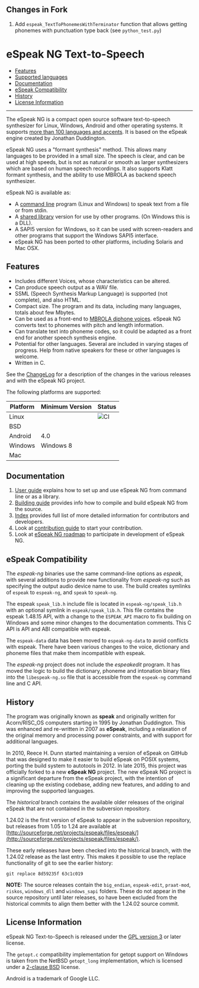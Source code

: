 ## Changes in Fork

1. Add `espeak_TextToPhonemesWithTerminator` function that allows getting phonemes with punctuation type back (see `python_test.py`)


# eSpeak NG Text-to-Speech

- [Features](#features)
- [Supported languages](docs/languages.md)
- [Documentation](#documentation)
- [eSpeak Compatibility](#espeak-compatibility)
- [History](#history)
- [License Information](#license-information)
----------

The eSpeak NG is a compact open source software text-to-speech synthesizer for 
Linux, Windows, Android and other operating systems. It supports 
[more than 100 languages and accents](docs/languages.md). It is based on the eSpeak engine
created by Jonathan Duddington.

eSpeak NG uses a "formant synthesis" method. This allows many languages to be
provided in a small size. The speech is clear, and can be used at high speeds,
but is not as natural or smooth as larger synthesizers which are based on human
speech recordings. It also supports Klatt formant synthesis, and the ability
to use MBROLA as backend speech synthesizer.

eSpeak NG is available as:

*  A [command line](src/espeak-ng.1.ronn) program (Linux and Windows) to speak text from a file or
   from stdin.
*  A [shared library](docs/integration.md) version for use by other programs. (On Windows this is
   a DLL).
*  A SAPI5 version for Windows, so it can be used with screen-readers and
   other programs that support the Windows SAPI5 interface.
*  eSpeak NG has been ported to other platforms, including Solaris and Mac
   OSX.

## Features

*  Includes different Voices, whose characteristics can be altered.
*  Can produce speech output as a WAV file.
*  SSML (Speech Synthesis Markup Language) is supported (not complete),
   and also HTML.
*  Compact size.  The program and its data, including many languages,
   totals about few Mbytes.
*  Can be used as a front-end to [MBROLA diphone voices](docs/mbrola.md).
   eSpeak NG converts text to phonemes with pitch and length information.
*  Can translate text into phoneme codes, so it could be adapted as a
   front end for another speech synthesis engine.
*  Potential for other languages. Several are included in varying stages
   of progress. Help from native speakers for these or other languages is
   welcome.
*  Written in C.

See the [ChangeLog](ChangeLog.md) for a description of the changes in the
various releases and with the eSpeak NG project.

The following platforms are supported:

| Platform    | Minimum Version | Status |
|-------------|-----------------|--------|
| Linux       |                 | ![CI](https://github.com/espeak-ng/espeak-ng/actions/workflows/ci.yml/badge.svg) |
| BSD         |                 |        |
| Android     | 4.0             |        |
| Windows     | Windows 8       |        |
| Mac         |                 |        |

## Documentation

1. [User guide](docs/guide.md) explains how to set up and use eSpeak NG from command line or as a library.
2. [Building guide](docs/building.md) provides info how to compile and build eSpeak NG from the source.
4. [Index](docs/index.md) provides full list of more detailed information for contributors and developers.
5. Look at [contribution guide](docs/contributing.md) to start your contribution.
6. Look at [eSpeak NG roadmap](https://github.com/espeak-ng/espeak-ng/wiki/eSpeak-NG-roadmap) to participate in development of eSpeak NG.

## eSpeak Compatibility

The *espeak-ng* binaries use the same command-line options as *espeak*, with
several additions to provide new functionality from *espeak-ng* such as specifying
the output audio device name to use. The build creates symlinks of `espeak` to
`espeak-ng`, and `speak` to `speak-ng`.

The espeak `speak_lib.h` include file is located in `espeak-ng/speak_lib.h` with
an optional symlink in `espeak/speak_lib.h`. This file contains the espeak 1.48.15
API, with a change to the `ESPEAK_API` macro to fix building on Windows
and some minor changes to the documentation comments. This C API is API and ABI
compatible with espeak.

The `espeak-data` data has been moved to `espeak-ng-data` to avoid conflicts with
espeak. There have been various changes to the voice, dictionary and phoneme files
that make them incompatible with espeak.

The *espeak-ng* project does not include the *espeakedit* program. It has moved
the logic to build the dictionary, phoneme and intonation binary files into the
`libespeak-ng.so` file that is accessible from the `espeak-ng` command line and
C API.

## History

The program was originally known as __speak__ and originally written
for Acorn/RISC\_OS computers starting in 1995 by Jonathan Duddington. This was
enhanced and re-written in 2007 as __eSpeak__, including a relaxation of the
original memory and processing power constraints, and with support for additional
languages.

In 2010, Reece H. Dunn started maintaining a version of eSpeak on GitHub that
was designed to make it easier to build eSpeak on POSIX systems, porting the
build system to autotools in 2012. In late 2015, this project was officially
forked to a new __eSpeak NG__ project. The new eSpeak NG project is a significant
departure from the eSpeak project, with the intention of cleaning up the
existing codebase, adding new features, and adding to and improving the
supported languages.

The *historical* branch contains the available older releases of the original
eSpeak that are not contained in the subversion repository.

1.24.02 is the first version of eSpeak to appear in the subversion
repository, but releases from 1.05 to 1.24 are available at
[http://sourceforge.net/projects/espeak/files/espeak/](http://sourceforge.net/projects/espeak/files/espeak/).

These early releases have been checked into the historical branch,
with the 1.24.02 release as the last entry. This makes it possible
to use the replace functionality of git to see the earlier history:

	git replace 8d59235f 63c1c019

__NOTE:__ The source releases contain the `big_endian`, `espeak-edit`,
`praat-mod`, `riskos`, `windows_dll` and `windows_sapi` folders. These
do not appear in the source repository until later releases, so have
been excluded from the historical commits to align them better with
the 1.24.02 source commit.

## License Information

eSpeak NG Text-to-Speech is released under the [GPL version 3](COPYING) or
later license.

The `getopt.c` compatibility implementation for getopt support on Windows is
taken from the NetBSD `getopt_long` implementation, which is licensed under a
[2-clause BSD](COPYING.BSD2) license.

Android is a trademark of Google LLC.
